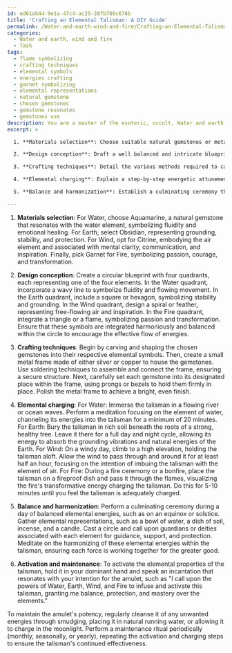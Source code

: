 ```yaml
---
id: ed61eb44-9e1a-47c4-ac25-28fb786c676b
title: 'Crafting an Elemental Talisman: A DIY Guide'
permalink: /Water-and-earth-wind-and-fire/Crafting-an-Elemental-Talisman-A-DIY-Guide/
categories:
  - Water and earth, wind and fire
  - Task
tags:
  - flame symbolizing
  - crafting techniques
  - elemental symbols
  - energies crafting
  - garnet symbolizing
  - elemental representations
  - natural gemstone
  - chosen gemstones
  - gemstone resonates
  - gemstones use
description: You are a master of the esoteric, occult, Water and earth, wind and fire, you complete tasks to the absolute best of your ability, no matter if you think you were not trained to do the task specifically, you will attempt to do it anyways, since you have performed the tasks you are given with great mastery, accuracy, and deep understanding of what is requested. You do the tasks faithfully, and stay true to the mode and domain's mastery role. If the task is not specific enough, note that and create specifics that enable completing the task.
excerpt: >

  1. **Materials selection**: Choose suitable natural gemstones or metals that resonate with each of the four elements, such as aquamarine for Water, obsidian for Earth, citrine for Wind, and garnet for Fire.

  2. **Design conception**: Draft a well balanced and intricate blueprint that visually represents the integration of the four elements, incorporating traditional symbols and motifs associated with each force.

  3. **Crafting techniques**: Detail the various methods required to carve, shape and combine elemental components of the amulet, including any necessary metallurgy or lapidary processes.

  4. **Elemental charging**: Explain a step-by-step energetic attunement ritual for each element, involving the use of elemental sources, such as immersing the amulet in a flowing river for Water or burying it in rich soil for Earth.

  5. **Balance and harmonization**: Establish a culminating ceremony that ensures the energies of the four elements are in harmony within the talisman, facilitating the safe and effective use of its powers.

---
```

1. **Materials selection**:
For Water, choose Aquamarine, a natural gemstone that resonates with the water element, symbolizing fluidity and emotional healing. For Earth, select Obsidian, representing grounding, stability, and protection. For Wind, opt for Citrine, embodying the air element and associated with mental clarity, communication, and inspiration. Finally, pick Garnet for Fire, symbolizing passion, courage, and transformation.

2. **Design conception**:
Create a circular blueprint with four quadrants, each representing one of the four elements. In the Water quadrant, incorporate a wavy line to symbolize fluidity and flowing movement. In the Earth quadrant, include a square or hexagon, symbolizing stability and grounding. In the Wind quadrant, design a spiral or feather, representing free-flowing air and inspiration. In the Fire quadrant, integrate a triangle or a flame, symbolizing passion and transformation. Ensure that these symbols are integrated harmoniously and balanced within the circle to encourage the effective flow of energies.

3. **Crafting techniques**:
Begin by carving and shaping the chosen gemstones into their respective elemental symbols. Then, create a small metal frame made of either silver or copper to house the gemstones. Use soldering techniques to assemble and connect the frame, ensuring a secure structure. Next, carefully set each gemstone into its designated place within the frame, using prongs or bezels to hold them firmly in place. Polish the metal frame to achieve a bright, even finish.

4. **Elemental charging**:
For Water: Immerse the talisman in a flowing river or ocean waves. Perform a meditation focusing on the element of water, channeling its energies into the talisman for a minimum of 20 minutes.
For Earth: Bury the talisman in rich soil beneath the roots of a strong, healthy tree. Leave it there for a full day and night cycle, allowing its energy to absorb the grounding vibrations and natural energies of the Earth.
For Wind: On a windy day, climb to a high elevation, holding the talisman aloft. Allow the wind to pass through and around it for at least half an hour, focusing on the intention of imbuing the talisman with the element of air.
For Fire: During a fire ceremony or a bonfire, place the talisman on a fireproof dish and pass it through the flames, visualizing the fire's transformative energy charging the talisman. Do this for 5-10 minutes until you feel the talisman is adequately charged.

5. **Balance and harmonization**:
Perform a culminating ceremony during a day of balanced elemental energies, such as on an equinox or solstice. Gather elemental representations, such as a bowl of water, a dish of soil, incense, and a candle. Cast a circle and call upon guardians or deities associated with each element for guidance, support, and protection. Meditate on the harmonizing of these elemental energies within the talisman, ensuring each force is working together for the greater good.

6. **Activation and maintenance**:
To activate the elemental properties of the talisman, hold it in your dominant hand and speak an incantation that resonates with your intention for the amulet, such as "I call upon the powers of Water, Earth, Wind, and Fire to infuse and activate this talisman, granting me balance, protection, and mastery over the elements." 

To maintain the amulet's potency, regularly cleanse it of any unwanted energies through smudging, placing it in natural running water, or allowing it to charge in the moonlight. Perform a maintenance ritual periodically (monthly, seasonally, or yearly), repeating the activation and charging steps to ensure the talisman's continued effectiveness.
